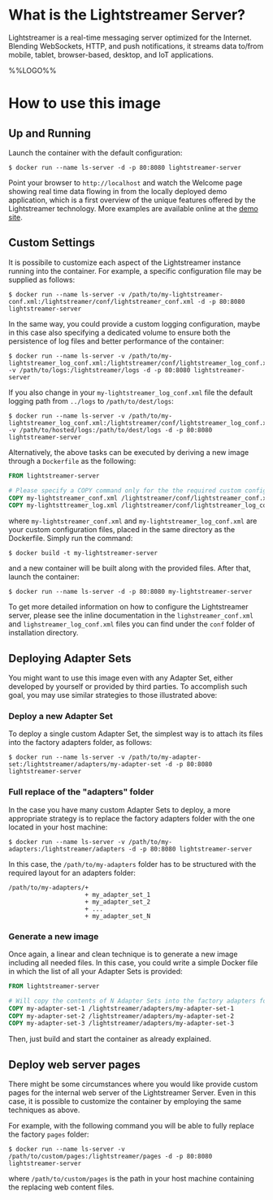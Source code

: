 # What is the Lightstreamer Server?

Lightstreamer is a real-time messaging server optimized for the Internet. Blending WebSockets, HTTP, and push notifications, it streams data to/from mobile, tablet, browser-based, desktop, and IoT applications.

%%LOGO%%

# How to use this image

## Up and Running

Launch the container with the default configuration:

```console
$ docker run --name ls-server -d -p 80:8080 lightstreamer-server
```

Point your browser to `http://localhost` and watch the Welcome page showing real time data flowing in from the locally deployed demo application, which is a first overview of the unique features offered by the Lightstreamer technology. More examples are available online at the [demo site](http://demos.lightstreamer.com).

## Custom Settings

It is possibile to customize each aspect of the Lightstreamer instance running into the container.
For example, a specific configuration file may be supplied as follows:

```console
$ docker run --name ls-server -v /path/to/my-lightstreamer-conf.xml:/lightstreamer/conf/lightstreamer_conf.xml -d -p 80:8080 lightstreamer-server
```

In the same way, you could provide a custom logging configuration, maybe in this case also specifying a dedicated volume to ensure both the persistence of log files and better performance of the container:

```console
$ docker run --name ls-server -v /path/to/my-lightstreamer_log_conf.xml:/lightstreamer/conf/lightstreamer_log_conf.xml -v /path/to/logs:/lightstreamer/logs -d -p 80:8080 lightstreamer-server
```

If you also change in your `my-lightstreamer_log_conf.xml` file the default logging path from `../logs` to `/path/to/dest/logs`:

```console
$ docker run --name ls-server -v /path/to/my-lightstreamer_log_conf.xml:/lightstreamer/conf/lightstreamer_log_conf.xml -v /path/to/hosted/logs:/path/to/dest/logs -d -p 80:8080 lightstreamer-server
```

Alternatively, the above tasks can be executed by deriving a new image through a `Dockerfile` as the following:

```dockerfile
FROM lightstreamer-server

# Please specify a COPY command only for the the required custom configuration file
COPY my-lightstreamer_conf.xml /lightstreamer/conf/lightstreamer_conf.xml
COPY my-lightsttreamer_log.xml /lightstreamer/conf/lightstreamer_log_conf.xml
```

where `my-lightstreamer_conf.xml` and `my-lightstreamer_log_conf.xml` are your custom configuration files, placed in the same directory as the Dockerfile. Simply run the command:

```
$ docker build -t my-lightstreamer-server
```

and a new container will be built along with the provided files.
After that, launch the container:

```console
$ docker run --name ls-server -d -p 80:8080 my-lightstreamer-server
```

To get more detailed information on how to configure the Lightstreamer server, please see the inline documentation in the `lighstreamer_conf.xml` and `lighstreamer_log_conf.xml` files you can find under the `conf` folder of installation directory.

## Deploying Adapter Sets
You might want to use this image even with any Adapter Set, either developed by yourself or provided by third parties.
To accomplish such goal, you may use similar strategies to those illustrated above:

### Deploy a new Adapter Set

To deploy a single custom Adapter Set, the simplest way is to attach its files into the factory adapters folder, as follows:

```console
$ docker run --name ls-server -v /path/to/my-adapter-set:/lightstreamer/adapters/my-adapter-set -d -p 80:8080 lightstreamer-server
```
### Full replace of the "adapters" folder

In the case you have many custom Adapter Sets to deploy, a more appropriate strategy is to replace the factory adapters folder with the one located in your host machine:

```console
$ docker run --name ls-server -v /path/to/my-adapters:/lightstreamer/adapters -d -p 80:8080 lightstreamer-server
```
In this case, the `/path/to/my-adapters` folder has to be structured with the required layout for an adapters folder:
```
/path/to/my-adapters/+
                     + my_adapter_set_1
                     + my_adapter_set_2
                     + ...
                     + my_adapter_set_N
```

### Generate a new image 
Once again, a linear and clean technique is to generate a new image including all needed files. In this case, you could write a simple Docker file in which the list of all your Adapter Sets is provided:

```dockerfile
FROM lightstreamer-server

# Will copy the contents of N Adapter Sets into the factory adapters folder
COPY my-adapter-set-1 /lightstreamer/adapters/my-adapter-set-1
COPY my-adapter-set-2 /lightstreamer/adapters/my-adapter-set-2
COPY my-adapter-set-3 /lightstreamer/adapters/my-adapter-set-3
```
Then, just build and start the container as already explained.

## Deploy web server pages
There might be some circumstances where you would like provide custom pages for the internal web server of the Lightstreamer Server.
Even in this case, it is possible to customize the container by employing the same techniques as above.

For example, with the following command you will be able to fully replace the factory `pages` folder:

```console
$ docker run --name ls-server -v /path/to/custom/pages:/lightstreamer/pages -d -p 80:8080 lightstreamer-server
```
where `/path/to/custom/pages` is the path in your host machine containing the replacing web content files.
